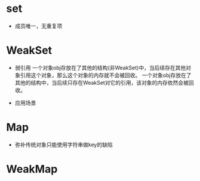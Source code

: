 # set
- 成员唯一，无重复项

# WeakSet
- 弱引用
一个对象obj存放在了其他的结构(非WeakSet)中，当后续存在其他对象引用这个对象，那么这个对象的内存就不会被回收。
一个对象obj存放在了其他的结构中，当后续只存在WeakSet对它的引用，该对象的内存依然会被回收。

- 应用场景

# Map
- 弥补传统对象只能使用字符串做key的缺陷

# WeakMap